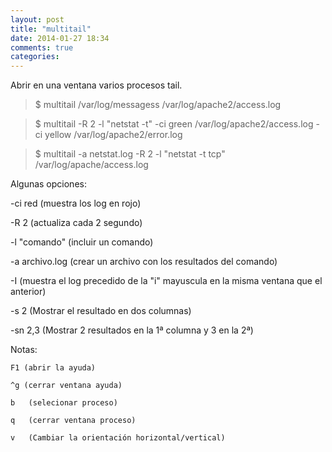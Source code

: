 ```yaml
---
layout: post
title: "multitail"
date: 2014-01-27 18:34
comments: true
categories: 
---
```

Abrir en una ventana varios procesos tail.

>$ multitail /var/log/messagess /var/log/apache2/access.log

>$ multitail -R 2 -l "netstat -t" -ci green /var/log/apache2/access.log -ci yellow /var/log/apache2/error.log

>$ multitail -a netstat.log -R 2 -l "netstat -t tcp" /var/log/apache/access.log 

Algunas opciones:

-ci red (muestra los log en rojo)

-R 2     (actualiza cada 2 segundo)

-l "comando"  (incluir un comando)

-a archivo.log  (crear un archivo con los resultados del comando)

-I  (muestra el log precedido de la "i" mayuscula en la misma ventana que el anterior)

-s 2   (Mostrar el resultado en dos columnas)

-sn 2,3  (Mostrar 2 resultados en la 1ª columna y 3 en la 2ª)

Notas:

	F1 (abrir la ayuda)

	^g (cerrar ventana ayuda)

	b   (selecionar proceso)

	q   (cerrar ventana proceso)

	v   (Cambiar la orientación horizontal/vertical)

